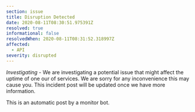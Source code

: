 ```yaml
---
section: issue
title: Disruption Detected
date: 2020-08-11T08:30:51.975391Z
resolved: true
informational: false
resolvedWhen: 2020-08-11T08:31:52.318997Z
affected:
  - API
severity: disrupted
---
```

*Investigating* - We are investigating a potential issue that might affect the uptime of one our of services. We are sorry for any inconvenience this may cause you. This incident post will be updated once we have more information.

This is an automatic post by a monitor bot.
        